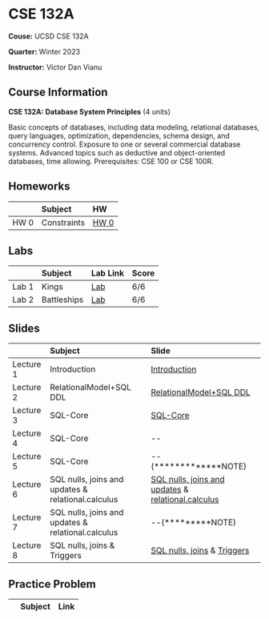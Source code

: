 # CSE 132A

**Couse:** UCSD CSE 132A

**Quarter:** Winter 2023

**Instructor:** Victor Dan Vianu

## Course Information

**CSE 132A: Database System Principles** (4 units)


Basic concepts of databases, including data modeling, relational databases, query languages, optimization, dependencies, schema design, and concurrency control. Exposure to one or several commercial database systems. Advanced topics such as deductive and object-oriented databases, time allowing. Prerequisites: CSE 100 or CSE 100R.

## Homeworks
|       |Subject    |HW   |
|:------|:----------|:-------------|
|HW 0 |Constraints |[HW 0](./HW/HW0.md) |

## Labs
|       |Subject    |Lab Link   |Score  |
|:------|:----------|:-------------|:------|
|Lab 1 |Kings |[Lab](./Lab/Lab1.md)|6/6    |
|Lab 2 |Battleships |[Lab](./Lab/Lab2.md)|6/6    |

## Slides
|       |Subject    |Slide   |
|:------|:----------|:-------------|
|Lecture 1 |Introduction |[Introduction](./slides/introduction.pdf)  |
|Lecture 2 |RelationalModel+SQL DDL |[RelationalModel+SQL DDL](./slides/RelationalModel%2BSQL%20DDL.pdf)  |
|Lecture 3 |SQL-Core |[SQL-Core](./slides/SQL-Core.pdf)  |
|Lecture 4 |SQL-Core |--  |
|Lecture 5 |SQL-Core |--(*************NOTE)  |
|Lecture 6 |SQL nulls, joins and updates & relational.calculus |[SQL nulls, joins and updates](./slides/SQL%20nulls%2C%20joins%20and%20updates.pdf) & [relational.calculus](./slides/relational.calculus.pdf)  |
|Lecture 7 |SQL nulls, joins and updates & relational.calculus |--(*********NOTE)  |
|Lecture 8 |SQL nulls, joins & Triggers |[SQL nulls, joins](./slides/SQL%20nulls%20and%20joins.pdf) & [Triggers](./slides/SQL-Views.Assertions.Triggers.pdf)  |

## Practice Problem
|       |Subject    |Link   |
|:------|:----------|:-------------|
